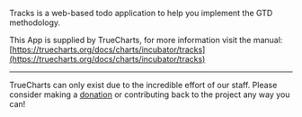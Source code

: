 Tracks is a web-based todo application to help you implement the GTD methodology. 

This App is supplied by TrueCharts, for more information visit the manual: [https://truecharts.org/docs/charts/incubator/tracks](https://truecharts.org/docs/charts/incubator/tracks)

---

TrueCharts can only exist due to the incredible effort of our staff.
Please consider making a [donation](https://truecharts.org/docs/about/sponsor) or contributing back to the project any way you can!
